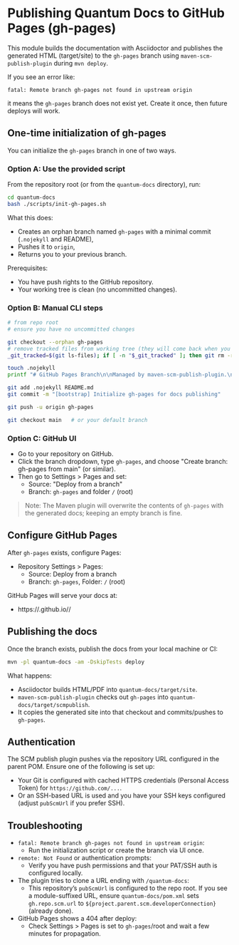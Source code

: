 # Publishing Quantum Docs to GitHub Pages (gh-pages)

This module builds the documentation with Asciidoctor and publishes the generated HTML (target/site) to the `gh-pages` branch using `maven-scm-publish-plugin` during `mvn deploy`.

If you see an error like:

```
fatal: Remote branch gh-pages not found in upstream origin
```

it means the `gh-pages` branch does not exist yet. Create it once, then future deploys will work.

## One-time initialization of gh-pages

You can initialize the `gh-pages` branch in one of two ways.

### Option A: Use the provided script

From the repository root (or from the `quantum-docs` directory), run:

```bash
cd quantum-docs
bash ./scripts/init-gh-pages.sh
```

What this does:
- Creates an orphan branch named `gh-pages` with a minimal commit (`.nojekyll` and README),
- Pushes it to `origin`,
- Returns you to your previous branch.

Prerequisites:
- You have push rights to the GitHub repository.
- Your working tree is clean (no uncommitted changes).

### Option B: Manual CLI steps

```bash
# from repo root
# ensure you have no uncommitted changes

git checkout --orphan gh-pages
# remove tracked files from working tree (they will come back when you checkout your normal branch)
_git_tracked=$(git ls-files); if [ -n "$_git_tracked" ]; then git rm -rf .; fi

touch .nojekyll
printf "# GitHub Pages Branch\n\nManaged by maven-scm-publish-plugin.\n" > README.md

git add .nojekyll README.md
git commit -m "[bootstrap] Initialize gh-pages for docs publishing"

git push -u origin gh-pages

git checkout main   # or your default branch
```

### Option C: GitHub UI

- Go to your repository on GitHub.
- Click the branch dropdown, type `gh-pages`, and choose "Create branch: gh-pages from main" (or similar).
- Then go to Settings > Pages and set:
  - Source: "Deploy from a branch"
  - Branch: `gh-pages` and folder `/` (root)

> Note: The Maven plugin will overwrite the contents of `gh-pages` with the generated docs; keeping an empty branch is fine.

## Configure GitHub Pages

After `gh-pages` exists, configure Pages:
- Repository Settings > Pages:
  - Source: Deploy from a branch
  - Branch: `gh-pages`, Folder: `/` (root)

GitHub Pages will serve your docs at:
- https://<org-or-user>.github.io/<repo>/

## Publishing the docs

Once the branch exists, publish the docs from your local machine or CI:

```bash
mvn -pl quantum-docs -am -DskipTests deploy
```

What happens:
- Asciidoctor builds HTML/PDF into `quantum-docs/target/site`.
- `maven-scm-publish-plugin` checks out `gh-pages` into `quantum-docs/target/scmpublish`.
- It copies the generated site into that checkout and commits/pushes to `gh-pages`.

## Authentication

The SCM publish plugin pushes via the repository URL configured in the parent POM. Ensure one of the following is set up:
- Your Git is configured with cached HTTPS credentials (Personal Access Token) for `https://github.com/...`.
- Or an SSH-based URL is used and you have your SSH keys configured (adjust `pubScmUrl` if you prefer SSH).

## Troubleshooting

- `fatal: Remote branch gh-pages not found in upstream origin`:
  - Run the initialization script or create the branch via UI once.
- `remote: Not Found` or authentication prompts:
  - Verify you have push permissions and that your PAT/SSH auth is configured locally.
- The plugin tries to clone a URL ending with `/quantum-docs`:
  - This repository’s `pubScmUrl` is configured to the repo root. If you see a module-suffixed URL, ensure `quantum-docs/pom.xml` sets `gh.repo.scm.url` to `${project.parent.scm.developerConnection}` (already done).
- GitHub Pages shows a 404 after deploy:
  - Check Settings > Pages is set to `gh-pages`/root and wait a few minutes for propagation.
